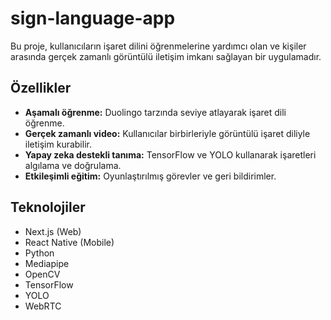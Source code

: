 # sign-language-app

Bu proje, kullanıcıların işaret dilini öğrenmelerine yardımcı olan ve kişiler arasında gerçek zamanlı görüntülü iletişim imkanı sağlayan bir uygulamadır.

## Özellikler
- **Aşamalı öğrenme:** Duolingo tarzında seviye atlayarak işaret dili öğrenme.
- **Gerçek zamanlı video:** Kullanıcılar birbirleriyle görüntülü işaret diliyle iletişim kurabilir.
- **Yapay zeka destekli tanıma:** TensorFlow ve YOLO kullanarak işaretleri algılama ve doğrulama.
- **Etkileşimli eğitim:** Oyunlaştırılmış görevler ve geri bildirimler.

## Teknolojiler
- Next.js (Web)
- React Native (Mobile)
- Python
- Mediapipe
- OpenCV
- TensorFlow
- YOLO
- WebRTC
